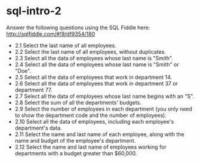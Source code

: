 # sql-intro-2

Answer the following questions using the SQL Fiddle here: http://sqlfiddle.com/#!9/df9354/180

- 2.1 Select the last name of all employees.
- 2.2 Select the last name of all employees, without duplicates.
- 2.3 Select all the data of employees whose last name is "Smith".
- 2.4 Select all the data of employees whose last name is "Smith" or "Doe".
- 2.5 Select all the data of employees that work in department 14.
- 2.6 Select all the data of employees that work in department 37 or department 77.
- 2.7 Select all the data of employees whose last name begins with an "S".
- 2.8 Select the sum of all the departments' budgets.
- 2.9 Select the number of employees in each department (you only need to show the department code and the number of employees).
- 2.10 Select all the data of employees, including each employee's department's data.
- 2.11 Select the name and last name of each employee, along with the name and budget of the employee's department.
- 2.12 Select the name and last name of employees working for departments with a budget greater than $60,000.
